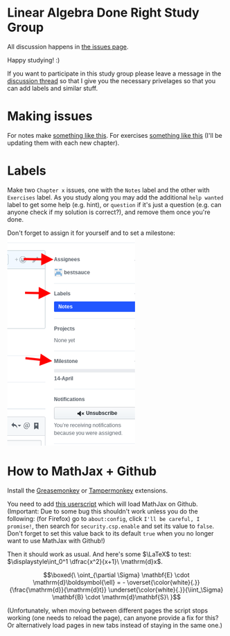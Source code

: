# Linear Algebra Done Right Study Group

All discussion happens in [the issues page](https://github.com/worstsauce/study/issues).

Happy studying! :)

If you want to participate in this study group please leave a message in the [discussion thread]() so that I give you the necessary privelages so that you can add labels and similar stuff.

# Making issues

For notes make [something like this](https://gist.github.com/bestsauce/11867d8e3e84b981daede7c3a4739b87). For exercises [something like this](https://gist.github.com/bestsauce/8e1c73c8909c3cc00e77d657a21596c6) (I'll be updating them with each new chapter).

# Labels

Make two `Chapter x` issues, one with the `Notes` label and the other with `Exercises` label. As you study along you may add the additional `help wanted` label to get some help (e.g. hint), or `question` if it's just a question (e.g. can anyone check if my solution is correct?), and remove them once you're done.

Don't forget to assign it for yourself and to set a milestone: ![](https://github.com/worstsauce/study/raw/master/screen.png)

# How to MathJax + Github

Install the [Greasemonkey](https://addons.mozilla.org/en-US/firefox/addon/greasemonkey/?src=ss) or [Tampermonkey](https://chrome.google.com/webstore/detail/tampermonkey/dhdgffkkebhmkfjojejmpbldmpobfkfo) extensions.

You need to add [this userscript](https://raw.githubusercontent.com/worstsauce/study/master/mathjax-in-github.js) which will load MathJax on Github. (Important: Due to some bug this shouldn't work unless you do the following: (for Firefox) go to `about:config`, click `I'll be careful, I promise!`, then search for `security.csp.enable` and set its value to `false`. Don't forget to set this value back to its default `true` when you no longer want to use MathJax with Github!)

Then it should work as usual. And here's some $\LaTeX$ to test: $\displaystyle\int_0^1 \dfrac{x^2}{x+1}\ \mathrm{d}x$.

$$\boxed{\ \oint_{\partial \Sigma} \mathbf{E} \cdot \mathrm{d}\boldsymbol{\ell}  = - \overset{\color{white}{.}}{\frac{\mathrm{d}}{\mathrm{d}t}} \underset{\color{white}{.}}{\iint_\Sigma} \mathbf{B} \cdot \mathrm{d}\mathbf{S}\ }$$

(Unfortunately, when moving between different pages the script stops working (one needs to reload the page), can anyone provide a fix for this? Or alternatively load pages in new tabs instead of staying in the same one.)
